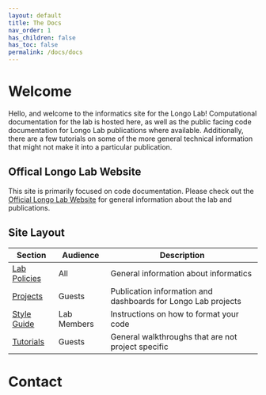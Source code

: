 ```yaml
---
layout: default
title: The Docs
nav_order: 1
has_children: false
has_toc: false
permalink: /docs/docs
---
```


# Welcome

Hello, and welcome to the informatics site for the Longo Lab! Computational documentation for the lab is hosted here, as well as the public facing code documentation for Longo Lab publications where available. Additionally, there are a few tutorials on some of the more general technical information that might not make it into a particular publication.

## Offical Longo Lab Website
This site is primarily focused on code documentation. Please check out the [Official Longo Lab Website](https://med.stanford.edu/longo-lab.html) for general information about the lab and publications.

## Site Layout

| Section | Audience | Description |
|---|---|---|
| [Lab Policies](/docs/lab_policies) | All | General information about informatics|
| [Projects](/docs/projects) | Guests | Publication information and dashboards for Longo Lab projects |
| [Style Guide](/docs/style_guide) | Lab Members | Instructions on how to format your code |
| [Tutorials](/docs/tutorials) | Guests | General walkthroughs that are not project specific |

# Contact
<script type="text/javascript">
var part1 = "rrbutler";
var part2 = Math.pow(2,6);
var part3 = "stanford.edu";
var part4 = part1 + String.fromCharCode(part2) + part3;
document.write("If you have website questions or suggestions, please contact: 
   <a href=" + "mai" + "lto" + ":" + part4 + ">" + "Robert " + "Butler" + "</a>.");
</script>
